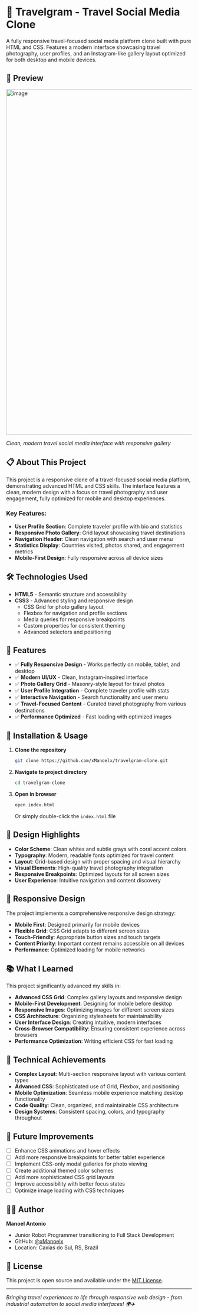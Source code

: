 # 📸 Travelgram - Travel Social Media Clone

A fully responsive travel-focused social media platform clone built with pure HTML and CSS. Features a modern interface showcasing travel photography, user profiles, and an Instagram-like gallery layout optimized for both desktop and mobile devices.

## 📸 Preview

<img width="1137" height="937" alt="image" src="https://github.com/user-attachments/assets/40b46221-3f8e-45b9-8889-cdf6346073c1" />

*Clean, modern travel social media interface with responsive gallery*

## 📋 About This Project

This project is a responsive clone of a travel-focused social media platform, demonstrating advanced HTML and CSS skills. The interface features a clean, modern design with a focus on travel photography and user engagement, fully optimized for mobile and desktop experiences.

### Key Features:
- **User Profile Section**: Complete traveler profile with bio and statistics
- **Responsive Photo Gallery**: Grid layout showcasing travel destinations
- **Navigation Header**: Clean navigation with search and user menu
- **Statistics Display**: Countries visited, photos shared, and engagement metrics
- **Mobile-First Design**: Fully responsive across all device sizes

## 🛠️ Technologies Used

- **HTML5** - Semantic structure and accessibility
- **CSS3** - Advanced styling and responsive design
  - CSS Grid for photo gallery layout
  - Flexbox for navigation and profile sections
  - Media queries for responsive breakpoints
  - Custom properties for consistent theming
  - Advanced selectors and positioning

## 🎯 Features

- ✅ **Fully Responsive Design** - Works perfectly on mobile, tablet, and desktop
- ✅ **Modern UI/UX** - Clean, Instagram-inspired interface
- ✅ **Photo Gallery Grid** - Masonry-style layout for travel photos
- ✅ **User Profile Integration** - Complete traveler profile with stats
- ✅ **Interactive Navigation** - Search functionality and user menu
- ✅ **Travel-Focused Content** - Curated travel photography from various destinations
- ✅ **Performance Optimized** - Fast loading with optimized images

## 🔧 Installation & Usage

1. **Clone the repository**
   ```bash
   git clone https://github.com/xManoelx/travelgram-clone.git
   ```

2. **Navigate to project directory**
   ```bash
   cd travelgram-clone
   ```

3. **Open in browser**
   ```bash
   open index.html
   ```
   Or simply double-click the `index.html` file

## 🎨 Design Highlights

- **Color Scheme**: Clean whites and subtle grays with coral accent colors
- **Typography**: Modern, readable fonts optimized for travel content
- **Layout**: Grid-based design with proper spacing and visual hierarchy
- **Visual Elements**: High-quality travel photography integration
- **Responsive Breakpoints**: Optimized layouts for all screen sizes
- **User Experience**: Intuitive navigation and content discovery

## 📱 Responsive Design

The project implements a comprehensive responsive design strategy:

- **Mobile First**: Designed primarily for mobile devices
- **Flexible Grid**: CSS Grid adapts to different screen sizes
- **Touch-Friendly**: Appropriate button sizes and touch targets
- **Content Priority**: Important content remains accessible on all devices
- **Performance**: Optimized loading for mobile networks

## 📚 What I Learned

This project significantly advanced my skills in:

- **Advanced CSS Grid**: Complex gallery layouts and responsive design
- **Mobile-First Development**: Designing for mobile before desktop
- **Responsive Images**: Optimizing images for different screen sizes
- **CSS Architecture**: Organizing stylesheets for maintainability
- **User Interface Design**: Creating intuitive, modern interfaces
- **Cross-Browser Compatibility**: Ensuring consistent experience across browsers
- **Performance Optimization**: Writing efficient CSS for fast loading

## 🌟 Technical Achievements

- **Complex Layout**: Multi-section responsive layout with various content types
- **Advanced CSS**: Sophisticated use of Grid, Flexbox, and positioning
- **Mobile Optimization**: Seamless mobile experience matching desktop functionality
- **Code Quality**: Clean, organized, and maintainable CSS architecture
- **Design Systems**: Consistent spacing, colors, and typography throughout

## 🔄 Future Improvements

- [ ] Enhance CSS animations and hover effects
- [ ] Add more responsive breakpoints for better tablet experience
- [ ] Implement CSS-only modal galleries for photo viewing
- [ ] Create additional themed color schemes
- [ ] Add more sophisticated CSS grid layouts
- [ ] Improve accessibility with better focus states
- [ ] Optimize image loading with CSS techniques

## 👨‍💻 Author

**Manoel Antonio**
- Junior Robot Programmer transitioning to Full Stack Development
- GitHub: [@xManoelx](https://github.com/xManoelx)
- Location: Caxias do Sul, RS, Brazil

## 📄 License

This project is open source and available under the [MIT License](LICENSE).

---

*Bringing travel experiences to life through responsive web design - from industrial automation to social media interfaces! 🌍✈️*
